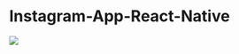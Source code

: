 # Instagram-App-React-Native

<p float="left">

<img src="https://user-images.githubusercontent.com/73642253/116422972-eea78600-a848-11eb-9fd7-5324663faa53.png" />


<img style="padding:1000px" src="https://user-images.githubusercontent.com/73642253/116422788-c4ee5f00-a848-11eb-8f94-2642010be09b.png" />



<p>
